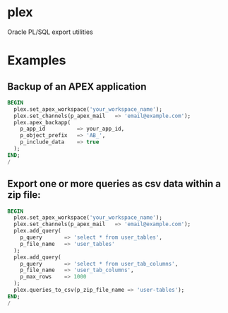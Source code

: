 # plex

Oracle PL/SQL export utilities

# Examples

## Backup of an APEX application

```sql
BEGIN
  plex.set_apex_workspace('your_workspace_name');
  plex.set_channels(p_apex_mail   => 'email@example.com');
  plex.apex_backapp(
    p_app_id          => your_app_id,
    p_object_prefix   => 'AB_',
    p_include_data    => true
  );
END;
/
```

## Export one or more queries as csv data within a zip file:

```sql
BEGIN
  plex.set_apex_workspace('your_workspace_name');
  plex.set_channels(p_apex_mail   => 'email@example.com');
  plex.add_query(
    p_query       => 'select * from user_tables',
    p_file_name   => 'user_tables'
  );
  plex.add_query(
    p_query       => 'select * from user_tab_columns',
    p_file_name   => 'user_tab_columns',
    p_max_rows    => 1000
  );
  plex.queries_to_csv(p_zip_file_name => 'user-tables');
END;
/
```
